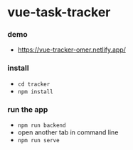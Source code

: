 # vue-task-tracker

### demo

- https://vue-tracker-omer.netlify.app/

### install

- `cd tracker`
- `npm install`

### run the app

- `npm run backend`
- open another tab in command line
- `npm run serve`
